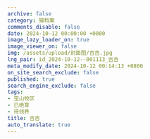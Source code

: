 ```yaml
---
archive: false
category: 猫档案
comments_disable: false
date: 2024-10-12 00:00:00 +0000
image_lazy_loader_on: true
image_viewer_on: false
img: /assets/upload/封面图/吉吉.jpg
lng_pair: id_2024-10-12--001113_吉吉
meta_modify_date: 2024-10-12 00:14:13 +0800
on_site_search_exclude: false
published: true
search_engine_exclude: false
tags:
- 宝山校区
- 已绝育
- 待领养
title: 吉吉
auto_translate: true
---
```

